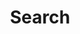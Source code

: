 ---
title: "Search"
layout: "search"
url: "/search/"
summary: "Search through all content"
placeholder: "Type to search..."
---